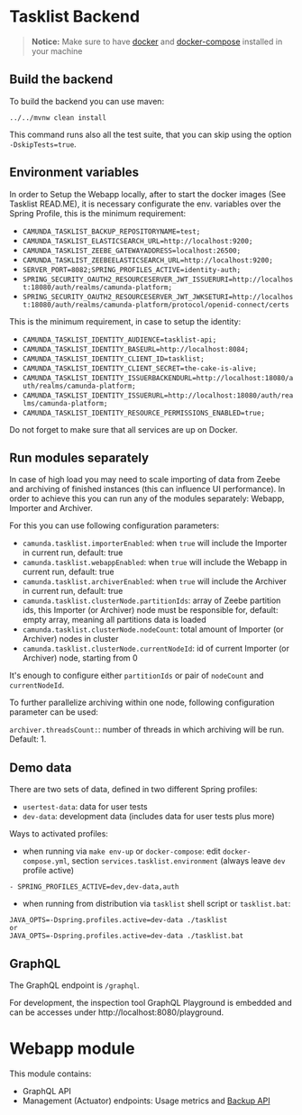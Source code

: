 # Tasklist Backend

> **Notice:** Make sure to have [docker](https://docs.docker.com/install/)
> and [docker-compose](https://docs.docker.com/compose/install/) installed
> in your machine

## Build the backend

To build the backend you can use maven:

```
../../mvnw clean install
```

This command runs also all the test suite, that you can skip using the
option `-DskipTests=true`.

## Environment variables

In order to Setup the Webapp locally, after to start the docker images (See Tasklist READ.ME), it is necessary configurate the env. variables over the Spring Profile, this is the minimum requirement:

* `CAMUNDA_TASKLIST_BACKUP_REPOSITORYNAME=test;`
* `CAMUNDA_TASKLIST_ELASTICSEARCH_URL=http://localhost:9200;`
* `CAMUNDA_TASKLIST_ZEEBE_GATEWAYADDRESS=localhost:26500;`
* `CAMUNDA_TASKLIST_ZEEBEELASTICSEARCH_URL=http://localhost:9200;`
* `SERVER_PORT=8082;SPRING_PROFILES_ACTIVE=identity-auth;`
* `SPRING_SECURITY_OAUTH2_RESOURCESERVER_JWT_ISSUERURI=http://localhost:18080/auth/realms/camunda-platform;`
* `SPRING_SECURITY_OAUTH2_RESOURCESERVER_JWT_JWKSETURI=http://localhost:18080/auth/realms/camunda-platform/protocol/openid-connect/certs`

This is the minimum requirement, in case to setup the identity:

* `CAMUNDA_TASKLIST_IDENTITY_AUDIENCE=tasklist-api;`
* `CAMUNDA_TASKLIST_IDENTITY_BASEURL=http://localhost:8084;`
* `CAMUNDA_TASKLIST_IDENTITY_CLIENT_ID=tasklist;`
* `CAMUNDA_TASKLIST_IDENTITY_CLIENT_SECRET=the-cake-is-alive;`
* `CAMUNDA_TASKLIST_IDENTITY_ISSUERBACKENDURL=http://localhost:18080/auth/realms/camunda-platform;`
* `CAMUNDA_TASKLIST_IDENTITY_ISSUERURL=http://localhost:18080/auth/realms/camunda-platform;`
* `CAMUNDA_TASKLIST_IDENTITY_RESOURCE_PERMISSIONS_ENABLED=true;`

Do not forget to make sure that all services are up on Docker.

## Run modules separately

In case of high load you may need to scale importing of data from Zeebe and archiving of finished instances (this can influence UI performance).
In order to achieve this you can run any of the modules separately: Webapp, Importer and Archiver.

For this you can use following configuration parameters:
* `camunda.tasklist.importerEnabled`: when `true` will include the Importer in current run, default: true
* `camunda.tasklist.webappEnabled`: when `true` will include the Webapp in current run, default: true
* `camunda.tasklist.archiverEnabled`: when `true` will include the Archiver in current run, default: true
* `camunda.tasklist.clusterNode.partitionIds`: array of Zeebe partition ids, this Importer (or Archiver) node must be responsible for, default: empty array, meaning all partitions data is loaded
* `camunda.tasklist.clusterNode.nodeCount`: total amount of Importer (or Archiver) nodes in cluster
* `camunda.tasklist.clusterNode.currentNodeId`: id of current Importer (or Archiver) node, starting from 0

It's enough to configure either `partitionIds` or pair of `nodeCount` and `currentNodeId`.

To further parallelize archiving within one node, following configuration parameter can be used:

`archiver.threadsCount:`: number of threads in which archiving will be run. Default: 1.

## Demo data

There are two sets of data, defined in two different Spring profiles:

- `usertest-data`: data for user tests
- `dev-data`: development data (includes data for user tests plus more)

Ways to activated profiles:

- when running via `make env-up` or `docker-compose`: edit `docker-compose.yml`, section `services.tasklist.environment` (always leave `dev` profile active)

```text
- SPRING_PROFILES_ACTIVE=dev,dev-data,auth
```

- when running from distribution via `tasklist` shell script or `tasklist.bat`:

```text
JAVA_OPTS=-Dspring.profiles.active=dev-data ./tasklist
or
JAVA_OPTS=-Dspring.profiles.active=dev-data ./tasklist.bat
```

## GraphQL

The GraphQL endpoint is `/graphql`.

For development, the inspection tool GraphQL Playground is embedded and can be accesses under http://localhost:8080/playground.

# Webapp module

This module contains:
* GraphQL API
* Management (Actuator) endpoints: Usage metrics and [Backup API](docs/backup.md)
